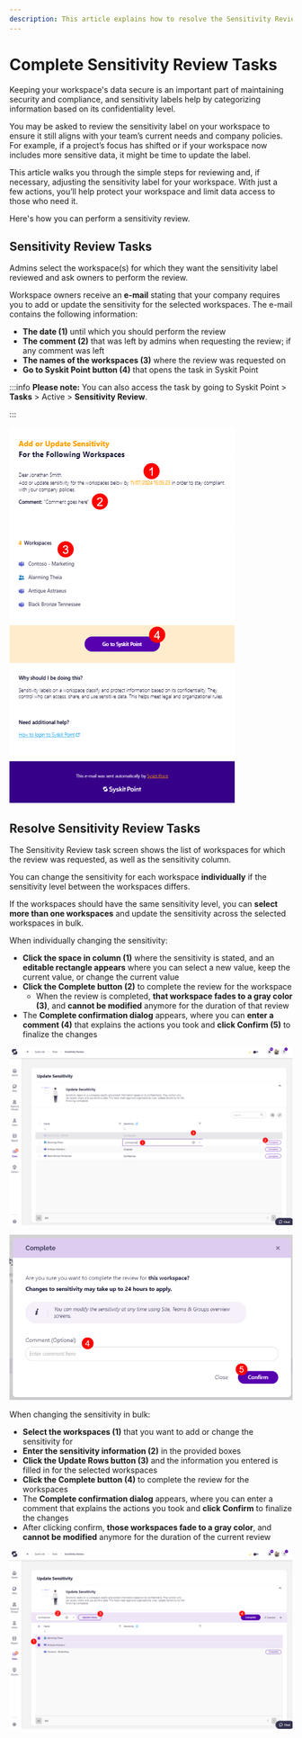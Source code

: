 ```yaml
---
description: This article explains how to resolve the Sensitivity Review task. 
---
```


# Complete Sensitivity Review Tasks

Keeping your workspace's data secure is an important part of maintaining security and compliance, and sensitivity labels help by categorizing information based on its confidentiality level. 

You may be asked to review the sensitivity label on your workspace to ensure it still aligns with your team’s current needs and company policies. For example, if a project’s focus has shifted or if your workspace now includes more sensitive data, it might be time to update the label.

This article walks you through the simple steps for reviewing and, if necessary, adjusting the sensitivity label for your workspace. With just a few actions, you’ll help protect your workspace and limit data access to those who need it.

Here's how you can perform a sensitivity review.

## Sensitivity Review Tasks

Admins select the workspace(s) for which they want the sensitivity label reviewed and ask owners to perform the review. 

Workspace owners receive an **e-mail** stating that your company requires you to add or update the sensitivity for the selected workspaces. The e-mail contains the following information: 

* **The date (1)** until which you should perform the review
* **The comment (2)** that was left by admins when requesting the review; if any comment was left
* **The names of the workspaces (3)** where the review was requested on
* **Go to Syskit Point button (4)** that opens the task in Syskit Point

:::info
**Please note:** You can also access the task by going to Syskit Point > **Tasks** > Active > **Sensitivity Review**. 

:::

![Resolve Sensitivity Review - E-mail](../../../static/img/resolve-sensitivity-review-email.png)


## Resolve Sensitivity Review Tasks 

The Sensitivity Review task screen shows the list of workspaces for which the review was requested, as well as the sensitivity column. 

You can change the sensitivity for each workspace **individually** if the sensitivity level between the workspaces differs.

If the workspaces should have the same sensitivity level, you can **select more than one workspaces** and update the sensitivity across the selected workspaces in bulk. 

When individually changing the sensitivity: 

* **Click the space in column (1)** where the sensitivity is stated, and an **editable rectangle appears** where you can select a new value, keep the current value, or change the current value
* **Click the Complete button (2)** to complete the review for the workspace
  * When the review is completed, **that workspace fades to a gray color (3)**, and **cannot be modified** anymore for the duration of that review
* The **Complete confirmation dialog** appears, where you can **enter a comment (4)** that explains the actions you took and **click Confirm (5)** to finalize the changes


![Resolve Sensitivity Review - Task](../../../static/img/resolve-sensitivity-review-task.png)

![Resolve Sensitivity Review - Complete Task](../../../static/img/resolve-sensitivity-review-task-complete.png)

When changing the sensitivity in bulk: 

* **Select the workspaces (1)** that you want to add or change the sensitivity for
* **Enter the sensitivity information (2)** in the provided boxes
* **Click the Update Rows button (3)** and the information you entered is filled in for the selected workspaces
* **Click the Complete button (4)** to complete the review for the workspaces
* The **Complete confirmation dialog** appears, where you can enter a comment that explains the actions you took and **click Confirm** to finalize the changes
* After clicking confirm, **those workspaces fade to a gray color**, and **cannot be modified** anymore for the duration of the current review

![Resolve Sensitivity Review - Bulk Changes](../../../static/img/resolve-sensitivity-review-bulk.png)